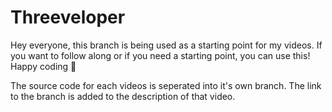 # Threeveloper

Hey everyone, this branch is being used as a starting point for my videos. If you want to follow along or if you need a starting point, you can use this! Happy coding 🎉

The source code for each videos is seperated into it's own branch. The link to the branch is added to the description of that video.
